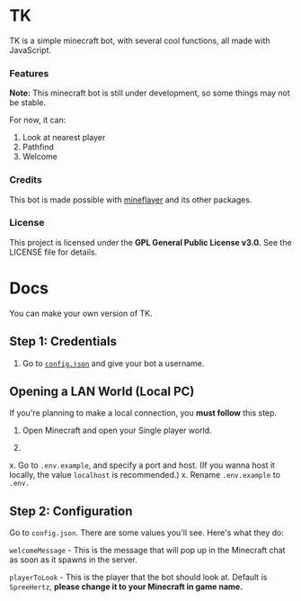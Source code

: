 # TK

TK is a simple minecraft bot, with several cool functions, all made with JavaScript.

### Features

**Note:** This minecraft bot is still under development, so some things may not be stable.

For now, it can:

1. Look at nearest player 
2. Pathfind
3. Welcome

### Credits

This bot is made possible with [mineflayer](https://github.com/prismarinejs/mineflayer) and its other packages.

### License

This project is licensed under the **GPL General Public License v3.0.** See the LICENSE file for details.


# Docs

You can make your own version of TK. 

## Step 1: Credentials

1. Go to [`config.json`](https://github.com/spreehertz/tk/blob/master/config.json) and give your bot a username.

## Opening a LAN World (Local PC)
If you're planning to make a local connection, you **must follow** this step.

1. Open Minecraft and open your Single player world.

2. 


x. Go to `.env.example`, and specify a port and host. (If you wanna host it locally, the value `localhost` is recommended.)
x. Rename `.env.example` to `.env.`

## Step 2: Configuration

Go to `config.json`. There are some values you'll see. Here's what they do:

`welcomeMessage` - This is the message that will pop up in the Minecraft chat as soon as it spawns in the server.

`playerToLook` - This is the player that the bot should look at. Default is `SpreeHertz`, **please change it to your Minecraft in game name.**